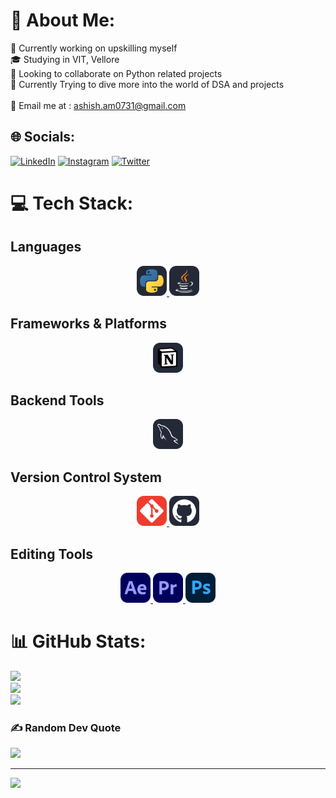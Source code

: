 # 💫 About Me:
🍁 Currently working on upskilling myself<br>🎓 Studying in VIT, Vellore<br>🤝 Looking to collaborate on Python related projects<br>🌱 Currently Trying to dive more into the world of DSA and projects<br><br>📧 Email me at : ashish.am0731@gmail.com

 
## 🌐 Socials:
[![LinkedIn](https://img.shields.io/badge/LinkedIn-%230077B5.svg?logo=linkedin&logoColor=white)](https://www.linkedin.com/in/ashish-mishra-7aa5a831b/)
[![Instagram](https://img.shields.io/badge/Instagram-%23E4405F.svg?logo=Instagram&logoColor=white)](https://www.instagram.com/aashu_11.2/)
[![Twitter](https://img.shields.io/badge/x.com-%231DA1F2.svg?logo=Twitter&logoColor=white)](https://x.com/Aashu_112)


# 💻 Tech Stack:

## Languages
<p align="center">
  <a href="https://skillicons.dev">
    <img src="./icons/Python-Dark.svg" width="48">
    <img src="./icons/Java-Dark.svg" width="48">
  </a>
</p>
 
 
## Frameworks & Platforms
<p align="center">
  <a href="https://skillicons.dev">
    <img src="./icons/Notion-Dark.svg" width="48">
  </a>
</p>


## Backend Tools
<p align="center">
  <a href="https://skillicons.dev">
    <img src="./icons/MySQL-Dark.svg" width="48">
  </a>
</p>


## Version Control System
<p align="center">
  <a href="https://skillicons.dev">
    <img src="./icons/Git.svg" width="48">
    <img src="./icons/Github-Dark.svg" width="48">
  </a>
</p>

## Editing Tools
<p align="center">
  <a href="https://skillicons.dev">
    <img src="./icons/AfterEffects.svg" width="48">
    <img src="./icons/Premiere.svg" width="48">
    <img src="./icons/Photoshop.svg" width="48">
  </a>
</p>


# 📊 GitHub Stats:
![](https://github-readme-stats.vercel.app/api?username=Ashu11219&theme=tokyonight&hide_border=false&include_all_commits=false&count_private=false)<br/>
![](https://github-readme-streak-stats.herokuapp.com/?user=Ashu11219&theme=tokyonight&hide_border=false)<br/>
![](https://github-readme-stats.vercel.app/api/top-langs/?username=Ashu11219&theme=tokyonight&hide_border=false&include_all_commits=false&count_private=false&layout=compact)

### ✍️ Random Dev Quote
![](https://quotes-github-readme.vercel.app/api?type=vetical&theme=radical)

---
[![](https://visitcount.itsvg.in/api?id=Ashu11219&icon=0&color=0)](https://visitcount.itsvg.in)

<!-- Proudly created with GPRM ( https://gprm.itsvg.in ) -->
